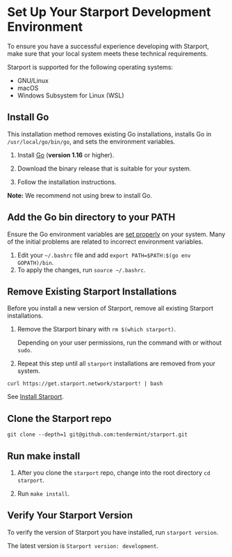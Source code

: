 # Set Up Your Starport Development Environment 

To ensure you have a successful experience developing with Starport, make sure that your local system meets these technical requirements.

Starport is supported for the following operating systems:

- GNU/Linux
- macOS
- Windows Subsystem for Linux (WSL)

## Install Go

This installation method removes existing Go installations, installs Go in `/usr/local/go/bin/go`, and sets the environment variables.

1. Install [Go](https://golang.org/doc/install) (**version 1.16** or higher).

2. Download the binary release that is suitable for your system.

3. Follow the installation instructions.

**Note:** We recommend not using brew to install Go.

## Add the Go bin directory to your PATH 

Ensure the Go environment variables are [set properly](https://golang.org/doc/gopath_code#GOPATH) on your system. Many of the initial problems are related to incorrect environment variables. 

1. Edit your `~/.bashrc` file and add `export PATH=$PATH:$(go env GOPATH)/bin`. 
2. To apply the changes, run `source ~/.bashrc`.

## Remove Existing Starport Installations 

Before you install a new version of Starport, remove all existing Starport installations. 

1. Remove the Starport binary with `rm $(which starport)`.
   
   Depending on your user permissions, run the command with or without `sudo`.

2. Repeat this step until all `starport` installations are removed from your system.


`curl https://get.starport.network/starport! | bash`

See [Install Starport](docs/install.md).

## Clone the Starport repo

`git clone --depth=1 git@github.com:tendermint/starport.git`

## Run make install 

1. After you clone the `starport` repo, change into the root directory `cd starport`.

2. Run `make install`.

## Verify Your Starport Version 

To verify the version of Starport you have installed, run `starport version`. 

The latest version is `Starport version: development`. 
